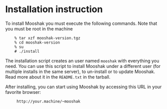 # Installation instruction #

To install Mooshak you must execute the following commands. Note that you must be root in the machine
```
	% tar xzf mooshak-version.tgz
	% cd mooshak-version
	% su	
	# ./install
```
The installation script creates an user named `mooshak` with everything you need. You can use this script to install Mooshak under a different user (for multiple installs in the same server), to un-install or to update Mooshak. Read more about it in the `README.txt` in the tarball.

After installing, you can start using Mooshak by accessing this URL in your favorite browser:
```
     http://your.machine/~mooshak 
```